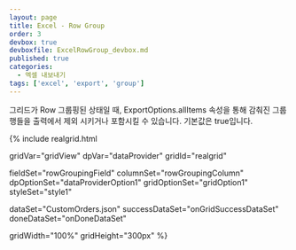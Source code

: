 ```yaml
---
layout: page
title: Excel - Row Group
order: 3
devbox: true
devboxfile: ExcelRowGroup_devbox.md
published: true
categories:
  - 엑셀 내보내기
tags: ['excel', 'export', 'group']
---
```


그리드가 Row 그룹핑된 상태일 때, ExportOptions.allItems 속성을 통해 감춰진 그룹 행들을 출력에서 제외 시키거나 포함시킬 수 있습니다. 기본값은 true입니다.

<script>
var onGridSuccessDataSet = function(data, textStatus, jqXHR) {
  dataProvider.setRows(data);
}
var onDoneDataSet = function() {
  gridView.setPanel({"visible": true});
  gridView.groupBy(["Country","CompanyName","OrderID"]);
}
</script>

{% include realgrid.html

  gridVar="gridView"
  dpVar="dataProvider"
  gridId="realgrid"

  fieldSet="rowGroupingField"
  columnSet="rowGroupingColumn"
  dpOptionSet="dataProviderOption1"
  gridOptionSet="gridOption1"
  styleSet="style1"

  dataSet="CustomOrders.json"
  successDataSet="onGridSuccessDataSet"  
  doneDataSet="onDoneDataSet"

  gridWidth="100%"
  gridHeight="300px" %}